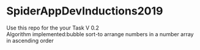 # SpiderAppDevInductions2019
Use this repo for the your Task V 0.2
<br>
Algorithm implemented:bubble sort-to arrange numbers in  a number array in ascending order 
